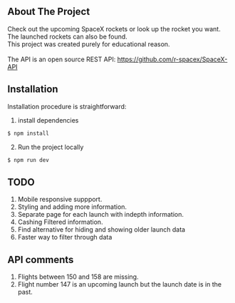 ## About The Project
Check out the upcoming SpaceX rockets or look up the rocket you want.<br/>
The launched rockets can also be found.<br/>
This project was created purely for educational reason.  
<br />
The API is an open source REST API: https://github.com/r-spacex/SpaceX-API

## Installation
Installation procedure is straightforward:
<br>
1. install dependencies
```bash
$ npm install
```
2. Run the project locally
```bash
$ npm run dev
```

## TODO
1. Mobile responsive suppport.
3. Styling and adding more information.
2. Separate page for each launch with indepth information.
3. Cashing Filtered information.
4. Find alternative for hiding and showing older launch data
5. Faster way to filter through data

## API comments
1. Flights between 150 and 158 are missing.
2. Flight number 147 is an upcoming launch but the launch date is in the past.